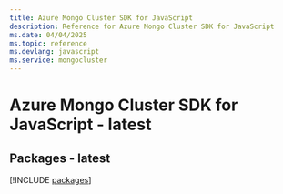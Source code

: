 ```yaml
---
title: Azure Mongo Cluster SDK for JavaScript
description: Reference for Azure Mongo Cluster SDK for JavaScript
ms.date: 04/04/2025
ms.topic: reference
ms.devlang: javascript
ms.service: mongocluster
---
```

# Azure Mongo Cluster SDK for JavaScript - latest
## Packages - latest
[!INCLUDE [packages](mongo-cluster-index.md)]